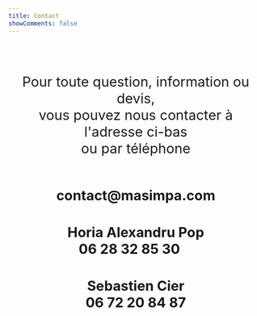 ```yaml
---
title: Contact
showComments: false
---
```

<p style='margin:0cm;font-size:16px;'>&nbsp;</p> 
<p style='margin:0cm;font-size:16px;text-align:center;'><span style="font-size:35px;">&nbsp;</span></p>
<p style='margin:0cm;font-size:16px;text-align:center;'><span style="font-size:27px;">Pour toute question, information ou devis,</span></p>
<p style='margin:0cm;font-size:16px;text-align:center;'><span style="font-size:27px;">vous pouvez nous contacter &agrave; l&apos;adresse ci-bas</span></p>
<p style='margin:0cm;font-size:16px;text-align:center;'><span style="font-size:27px;">ou par t&eacute;l&eacute;phone</span></p>
<p style='margin:0cm;font-size:16px;'>&nbsp;</p>
<p style='margin:0cm;font-size:16px;'>&nbsp;</p>
<p style='margin:0cm;font-size:16px;text-align:center;'>&nbsp; &nbsp; &nbsp; &nbsp; &nbsp; &nbsp;&nbsp;</p>
<p style='margin:0cm;font-size:16px;text-align:center;'><strong><span style="font-size:27px;">contact@masimpa.com</span></strong></p>
<p style='margin:0cm;font-size:16px;'>&nbsp;</p>
<p style='margin:0cm;font-size:16px;text-align:justify;'>&nbsp;</p>
<p style='margin:0cm;font-size:16px;text-align:center;'><strong><span style="font-size:27px;">Horia Alexandru Pop</span></strong></p>
<p style='margin:0cm;font-size:16px;text-align:center;'><strong><span style="font-size:27px;">06 28 32 85 30&nbsp; &nbsp;&nbsp;</span></strong></p>
<p style='margin:0cm;font-size:16px;text-align:center;'>&nbsp;</p>
<p style='margin:0cm;font-size:16px;text-align:center;'>&nbsp;</p>
<p style='margin:0cm;font-size:16px;text-align:center;'><strong><span style="font-size:27px;">Sebastien Cier</span></strong></p>
<p style='margin:0cm;font-size:16px;text-align:center;'><strong><span style="font-size:27px;">06 72 20 84 87</span></strong></p>
<p style='margin:0cm;font-size:16px;text-align:center;'>&nbsp;</p>

